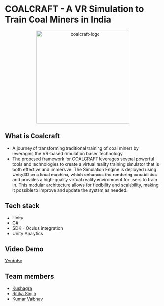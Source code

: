 # COALCRAFT - A VR Simulation to Train Coal Miners in India

<div align="center">
<img src ="imgassets/coalcraft-logo.png" height="300" width="300" alt = "coalcraft-logo">
</div>

## What is Coalcraft
- A journey of transforming traditional training of coal miners by leveraging the VR-based simulation based technology.
- The proposed framework for COALCRAFT leverages several powerful tools and technologies to create a virtual reality training simulator that is both effective and immersive. The Simulation Engine is deployed using Unity3D on a local machine, which enhances the rendering capabilities and provides a high-quality virtual reality environment for users to train in. This modular architecture allows for flexibility and scalability, making it possible to improve and update the system as needed. 
## Tech stack
- Unity
- C#
- SDK - Oculus integration 
- Unity Analytics
## Video Demo
[Youtube](https://youtu.be/7c8Ujj9b1aA)
## Team members
- [Kushagra](https://github.com/thisisKushagr)
- [Ritika Singh](https://github.com/RitikaSingh02)
- [Kumar Vaibhav](https://github.com/kayvaibhav)

